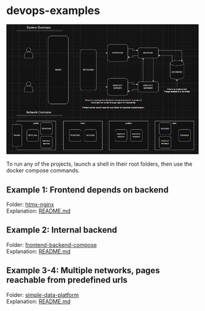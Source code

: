 # devops-examples

![system diagram](simple-data-platform/system-diagram.png)

To run any of the projects, launch a shell in their root folders, then use the docker compose commands.

## Example 1: Frontend depends on backend

Folder: [htmx-nginx](htmx-nginx)\
Explanation: [README.md](htmx-nginx/README.md)

## Example 2: Internal backend

Folder: [frontend-backend-compose](frontend-backend-compose)\
Explanation: [README.md](frontend-backend-compose/README.md)

## Example 3-4: Multiple networks, pages reachable from predefined urls

Folder: [simple-data-platform](simple-data-platform)\
Explanation: [README.md](simple-data-platform/README.md)
